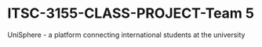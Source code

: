 # ITSC-3155-CLASS-PROJECT-Team 5
UniSphere - a platform connecting international students at the university
